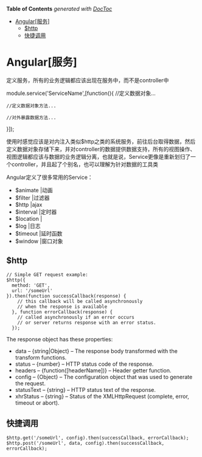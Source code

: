 <!-- START doctoc generated TOC please keep comment here to allow auto update -->
<!-- DON'T EDIT THIS SECTION, INSTEAD RE-RUN doctoc TO UPDATE -->
**Table of Contents**  *generated with [DocToc](https://github.com/thlorenz/doctoc)*

- [Angular[服务]](#angular%E6%9C%8D%E5%8A%A1)
  - [$http](#http)
  - [快捷调用](#%E5%BF%AB%E6%8D%B7%E8%B0%83%E7%94%A8)

<!-- END doctoc generated TOC please keep comment here to allow auto update -->

# Angular[服务]

定义服务，所有的业务逻辑都应该出现在服务中，而不是controller中

module.service('ServiceName',[function(){
	//定义数据对象...

	//定义数据对象方法...

	//对外暴露数据方法...
}]);

使用时感觉应该是对内注入类似$http之类的系统服务，前往后台取得数据，然后定义数据对象存储下来，并对controller的数据提供数据支持，所有的视图操作、视图逻辑都应该与数据的业务逻辑分离，也就是说，Service更像是重新划归了一个controller，并且起了个别名，也可以理解为针对数据的工具类

Angular定义了很多常用的Service：

- $animate    |动画
- $filter     |过滤器
- $http       |ajax
- $interval   |定时器
- $location   |
- $log        |日志
- $timeout    |延时函数
- $window	  |窗口对象


## $http

~~~
// Simple GET request example:
$http({
  method: 'GET',
  url: '/someUrl'
}).then(function successCallback(response) {
    // this callback will be called asynchronously
    // when the response is available
  }, function errorCallback(response) {
    // called asynchronously if an error occurs
    // or server returns response with an error status.
  });
~~~

The response object has these properties:

- data – {string|Object} – The response body transformed with the transform functions.
- status – {number} – HTTP status code of the response.
- headers – {function([headerName])} – Header getter function.
- config – {Object} – The configuration object that was used to generate the request.
- statusText – {string} – HTTP status text of the response.
- xhrStatus – {string} – Status of the XMLHttpRequest (complete, error, timeout or abort).


## 快捷调用

	$http.get('/someUrl', config).then(successCallback, errorCallback);
	$http.post('/someUrl', data, config).then(successCallback, errorCallback);

















